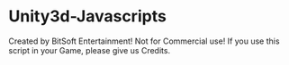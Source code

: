 Unity3d-Javascripts
===================

Created by BitSoft Entertainment!
Not for Commercial use!
If you use this script in your Game, please give us Credits.
